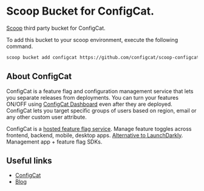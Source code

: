 # Scoop Bucket for ConfigCat.
[Scoop](https://scoop.sh) third party bucket for ConfigCat.

To add this bucket to your scoop environment, execute the following command.
```bash
scoop bucket add configcat https://github.com/configcat/scoop-configcat
```

## About ConfigCat
ConfigCat is a feature flag and configuration management service that lets you separate releases from deployments. You can turn your features ON/OFF using <a href="https://app.configcat.com" target="_blank">ConfigCat Dashboard</a> even after they are deployed. ConfigCat lets you target specific groups of users based on region, email or any other custom user attribute.

ConfigCat is a <a href="https://configcat.com" target="_blank">hosted feature flag service</a>. Manage feature toggles across frontend, backend, mobile, desktop apps. <a href="https://configcat.com" target="_blank">Alternative to LaunchDarkly</a>. Management app + feature flag SDKs.

## Useful links
- [ConfigCat](https://configcat.com)
- [Blog](https://configcat.com/blog)
